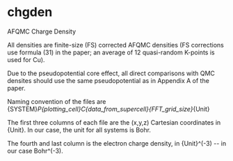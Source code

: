 # chgden
AFQMC Charge Density

All densities are finite-size (FS) corrected AFQMC densities (FS corrections use formula (31) in the paper; an average of 12 quasi-random K-points is used for Cu).

Due to the pseudopotential core effect, all direct comparisons with QMC densites should use the same pseudopotential as in Appendix A of the paper.

Naming convention of the files are {SYSTEM}_P{plotting_cell}_C{data_from_supercell}_{FFT_grid_size}_{Unit}

The first three columns of each file are the (x,y,z) Cartesian coordinates in {Unit}. In our case, the unit for all systems is Bohr.

The fourth and last column is the electron charge density, in {Unit}^(-3) -- in our case Bohr^(-3).
